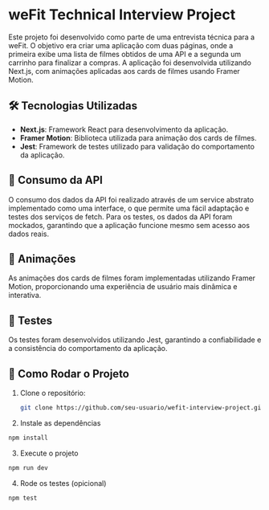 # weFit Technical Interview Project

Este projeto foi desenvolvido como parte de uma entrevista técnica para a weFit. O objetivo era criar uma aplicação com duas páginas, onde a primeira exibe uma lista de filmes obtidos de uma API e a segunda um carrinho para finalizar a compras. A aplicação foi desenvolvida utilizando Next.js, com animações aplicadas aos cards de filmes usando Framer Motion.

## 🛠️ Tecnologias Utilizadas

- **Next.js**: Framework React para desenvolvimento da aplicação.
- **Framer Motion**: Biblioteca utilizada para animação dos cards de filmes.
- **Jest**: Framework de testes utilizado para validação do comportamento da aplicação.

## 📡 Consumo da API

O consumo dos dados da API foi realizado através de um service abstrato implementado como uma interface, o que permite uma fácil adaptação e testes dos serviços de fetch. Para os testes, os dados da API foram mockados, garantindo que a aplicação funcione mesmo sem acesso aos dados reais.

## 🚀 Animações

As animações dos cards de filmes foram implementadas utilizando Framer Motion, proporcionando uma experiência de usuário mais dinâmica e interativa.

## 🧪 Testes

Os testes foram desenvolvidos utilizando Jest, garantindo a confiabilidade e a consistência do comportamento da aplicação. 

## 📝 Como Rodar o Projeto

1. Clone o repositório:

   ```bash
   git clone https://github.com/seu-usuario/wefit-interview-project.git
   ```
2. Instale as dependências

```bash
npm install
```
3. Execute o projeto

```bash
npm run dev
```
4. Rode os testes (opicional)

```bash
npm test
```

